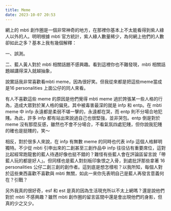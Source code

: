 ```yaml
---
title: Meme
date: 2023-10-07 20:53
---
```

網上的 mbti 創作圈是一個非常神奇的地方，在那裡你基本上不太能看得到紫人綠人以外的人。明明根據 mbti 官方統計，紫人綠人數量稀少，為何網上他們的人數卻如此之多？基本上我有幾個解釋：

一、誤測。

二、藍人黃人對於 mbti 相關話題不感興趣。看到這裡你也不難發現，mbti 相關話題越講得深入就越抽象，

說實話我非常喜歡看mbti meme，因為很好笑。但我從來都是把這些meme當成是16 personalities 上面公仔的同人來看。

有人不喜歡這些 meme 的原因是他們覺得 mbti meme 過於誇張某一些人格的行為，造成大眾對於某人格的偏見。其中被毒害最深的就是 infp 和 entp。在 mbti meme 中 infp 永遠都是柔弱不堪一擊的，永遠都在哭，而 entp 則不分場合地犯賤。為此，許多 infp 都有站出來說過自己也很堅強，並非哭包。entp 倒是對於 meme 沒有那麼反感，雖然也不會不分場合，不看氣氛四處犯賤，但你說我犯賤的確也是挺賤的，笑～

相反，對於很多人來說，在 infp 有無數 meme 的同時也代表 infp 這個人格鮮明獨特。不少從 mbti 引申出來的二創甚至三創作品中 infp 往往佔有重要席位，這對比起經常跑龍套的藍人待遇好像也挺不錯的？難怪有些藍人會在評論區留言說「帶藍人玩的都是好人」。但同樣也是藍人對刻板印象恨之入骨，到處批評那些拿著 16 personalities 公仔二創三創的創作者。這到底是想怎樣啦？以我所知，每個人對於這些東西喜歡不喜歡與 mbti 無關，如此一來你先表明自己是藍人再發言意義何在？引戰？

另外我真的很好奇，esf 和 est 是真的因為生活現充所以不太上網嗎？還是說他們對於 mbti 不感興趣？雖然 mbti 創作圈的留言區間中還是會出現他們的身影，但真的少之又少。

